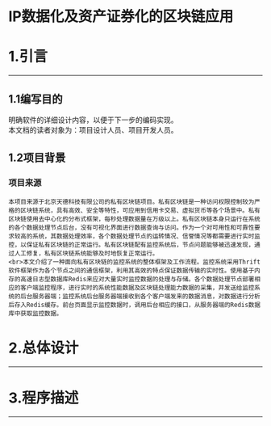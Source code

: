 IP数据化及资产证券化的区块链应用
====
# 1.引言
----
## 1.1编写目的
明确软件的详细设计内容，以便于下一步的编码实现。
<br>本文档的读者对象为：项目设计人员、项目开发人员。
## 1.2项目背景
### 项目来源
    本项目来源于北京天德科技有限公司的私有区块链项目。私有区块链是一种访问权限控制较为严格的区块链系统，具有高效、安全等特性，可应用到信用卡交易、虚拟货币等各个场景中。私有区块链使用去中心化的分布式框架，每秒处理数据量在万级以上。私有区块链本身只运行在系统的各个数据处理节点后台，没有可视化界面进行数据查询与访问。作为一个对可用性和可靠性要求较高的系统，其数据处理效率，各个数据处理节点的运转情况、信誉情况等都需要进行实时监控，以保证私有区块链的正常运行。私有区块链配有监控系统后，节点问题能够被迅速发现，通过人工修复，私有区块链系统能够及时地恢复正常运行。
    <br>本文介绍了一种面向私有区块链的监控系统的整体框架及工作流程。监控系统采用Thrift软件框架作为各个节点之间的通信框架，利用其高效的特点保证数据传输的实时性。使用基于内存的高速日志型数据库Redis来应对大量实时监控数据的处理与存储。各个数据处理节点部署相应的客户端监控程序，进行实时的系统性能数据及区块链处理能力数据的采集，并发送给监控系统的后台服务器端；监控系统后台服务器端接收到各个客户端发来的数据消息，对数据进行分析后存入Redis缓存。前台页面显示监控数据时，调用后台相应的接口，从服务器端的Redis数据库中获取监控数据。

# 2.总体设计
----

# 3.程序描述
----

